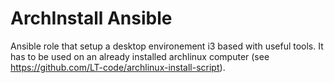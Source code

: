 # ArchInstall Ansible

Ansible role that setup a desktop environement i3 based with useful tools.
It has to be used on an already installed archlinux computer (see https://github.com/LT-code/archlinux-install-script).
